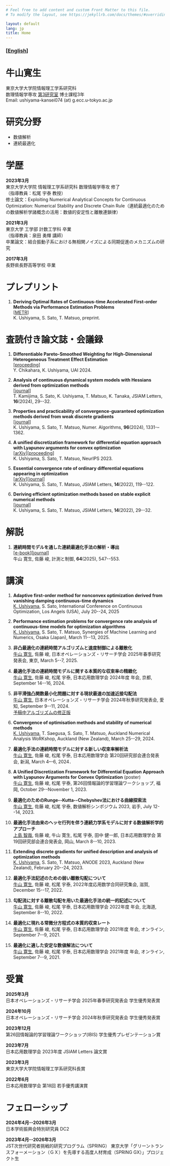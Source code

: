 ```yaml
---
# Feel free to add content and custom Front Matter to this file.
# To modify the layout, see https://jekyllrb.com/docs/themes/#overriding-theme-defaults

layout: default
lang: jp
title: Home
---
```

### \[[English](https://kanseiushiyama.github.io/indexen.html)\]

# 牛山寛生

東京大学大学院情報理工学系研究科<br>
数理情報学専攻 [第3研究室](http://www.sr3.t.u-tokyo.ac.jp/ja/) 博士課程3年<br>
Email: ushiyama-kansei074 (at) g.ecc.u-tokyo.ac.jp

# 研究分野

- 数値解析
- 連続最適化

# 学歴
**2023年3月**<br>
東京大学大学院 情報理工学系研究科 数理情報学専攻 修了<br>
（指導教員：松尾 宇泰 教授）<br>
修士論文：Exploiting Numerical Analytical Concepts for Continuous Optimization:
Numerical Stability and Discrete Chain Rule（連続最適化のための数値解析学諸概念の活用：数値的安定性と離散連鎖律）<br>

**2021年3月**<br>
東京大学 工学部 計数工学科 卒業<br>
（指導教員：泉田 勇輝 講師）<br>
卒業論文：結合振動子系における無相関ノイズによる同期促進のメカニズムの研究

**2017年3月**<br>
長野県長野高等学校 卒業

# プレプリント

1. **Deriving Optimal Rates of Continuous-time Accelerated First-order Methods via Performance Estimation Problems**<br>
   [[METR](https://www.keisu.t.u-tokyo.ac.jp/data/2024/METR24-02.pdf)]<br>
   K. Ushiyama, S. Sato, T. Matsuo, preprint.

# 査読付き論文誌・会議録

1. **Differentiable Pareto-Smoothed Weighting for High-Dimensional Heterogeneous Treatment Effect Estimation**<br>
   [[proceeding](https://openreview.net/forum?id=o85WSGg0oB)]<br>
   Y. Chikahara, K. Ushiyama, UAI 2024.

1. **Analysis of continuous dynamical system models with Hessians derived from optimization methods**<br>
   [[journal](https://doi.org/10.14495/jsiaml.16.29)]<br>
   T. Kamijima, S. Sato, K. Ushiyama, T. Matsuo, K. Tanaka, JSIAM Letters, **16**(2024), 29--32.

1. **Properties and practicability of convergence-guaranteed optimization methods derived from weak discrete gradients**<br>
   [[journal](https://doi.org/10.1007/s11075-024-01790-3)]<br>
   K. Ushiyama, S. Sato, T. Matsuo, Numer. Algorithms, **96**(2024), 1331-–1362.

1. **A unified discretization framework for differential equation approach with Lyapunov arguments for convex optimization**<br>
   [[arXiv](https://doi.org/10.48550/arXiv.2302.07404)][[proceeding](https://openreview.net/forum?id=8YN62t19AW)]<br>
   K. Ushiyama, S. Sato, T. Matsuo, NeurIPS 2023.

1. **Essential convergence rate of ordinary differential equations appearing in optimization**<br>
   [[arXiv](https://doi.org/10.48550/arXiv.2206.02599)][[journal](https://doi.org/10.14495/jsiaml.14.119)]<br>
   K. Ushiyama, S. Sato, T. Matsuo, JSIAM Letters, **14**(2022), 119--122.

1. **Deriving efficient optimization methods based on stable explicit numerical methods**<br>
   [[journal](https://doi.org/10.14495/jsiaml.14.29)]<br>
   K. Ushiyama, S. Sato, T. Matsuo, JSIAM Letters, **14**(2022), 29--32.

# 解説

1. **連続時間モデルを通した連続最適化手法の解析・導出**<br>
   [[e-book](https://www.sice.jp/e-journal/members/journal64-8/)][[journal](https://doi.org/10.11499/sicejl.64.547)]<br>
   牛山 寛生, 佐藤 峻, 計測と制御, **64**(2025), 547--553.

# 講演

1. **Adaptive first-order method for nonconvex optimization derived from vanishing damping continuous-time dynamics**<br>
<u>K. Ushiyama</u>, S. Sato, International Conference on Continuous Optimization, Los Angels (USA), July 20--24, 2025

1. **Performance estimation problems for convergence rate analysis of continuous-time models for optimization algorithms**<br>
   <u>K. Ushiyama</u>, S. Sato, T. Matsuo, Synergies of Machine Learning and Numerics,
   Osaka (Japan), March 11--13, 2025.

1. **非凸最適化の連続時間アルゴリズムと速度制御による離散化**<br>
   <u>牛山 寛生</u>, 佐藤 峻, 日本オペレーションズ・リサーチ学会 2025年春季研究発表会, 東京, March 5--7, 2025.

1. **最適化手法の連続時間モデルに関する本質的な収束率の精緻化**<br>
   <u>牛山 寛生</u>, 佐藤 峻, 松尾 宇泰, 日本応用数理学会 2024年度 年会, 京都, September 14--16, 2024.

1. **非平滑強凸関数最小化問題に対する現状最速の加速近接勾配法**<br>
   <u>牛山 寛生</u>, 日本オペレーションズ・リサーチ学会 2024年秋季研究発表会, 愛知, September 9--11, 2024.<br>
   [予稿中アルゴリズムの修正版](https://kanseiushiyama.github.io/assets/OR2024a.pdf)

1. **Convergence of optimisation methods and stability of numerical methods**<br>
   <u>K. Ushiyama</u>, T. Saegusa, S. Sato, T. Matsuo, Auckland Numerical Analysis WoRKshop,
   Auckland (New Zealand), March 25--29, 2024.

1. **最適化手法の連続時間モデルに対する新しい収束率解析法**<br>
   <u>牛山 寛生</u>, 佐藤 峻, 松尾 宇泰, 日本応用数理学会 第20回研究部会連合発表会, 新潟, March 4–-6, 2024．

1. **A Unified Discretization Framework for Differential Equation Approach with Lyapunov Arguments for Convex Optimization** (poster)<br>
   <u>牛山 寛生</u>, 佐藤 峻, 松尾 宇泰, 第26回情報論的学習理論ワークショップ, 福岡, October 29--November 1, 2023.

1. **最適化のためのRunge--Kutta--Chebyshev法における曲線探索法**<br>
   <u>牛山 寛生</u>, 佐藤 峻, 松尾 宇泰, 数値解析シンポジウム 2023, 岩手, July 12--14, 2023.

1. **最適化手法由来のヘッセ行列を伴う連続力学系モデルに対する数値解析学的アプローチ**<br>
   <u>上島 智哉</u>, 佐藤 峻, 牛山 寛生, 松尾 宇泰, 田中 健一郎, 日本応用数理学会 第19回研究部会連合発表会, 岡山, March 8--10, 2023.

1. **Extending discrete gradients for unified description and analysis of optimization methods**<br>
   <u>K. Ushiyama</u>, S. Sato, T. Matsuo, ANODE 2023, Auckland (New Zealand), February 20--24, 2023.

1. **最適化手法記述のための弱い離散勾配について**<br>
   <u>牛山 寛生</u>, 佐藤 峻, 松尾 宇泰, 2022年度応用数学合同研究集会, 滋賀, December 15--17, 2022.

1. **勾配流に対する離散勾配を用いた最適化手法の統一的記述について**<br>
   <u>牛山 寛生</u>, 佐藤 峻, 松尾 宇泰, 日本応用数理学会 2022年度 年会, 北海道, September 8--10, 2022.

1. **最適化に現れる常微分方程式の本質的収束レート**<br>
   <u>牛山 寛生</u>, 佐藤 峻, 松尾 宇泰, 日本応用数理学会 2021年度 年会, オンライン, September 7--9, 2021.

1. **最適化に適した安定な数値解法について**<br>
   <u>牛山 寛生</u>, 佐藤 峻, 松尾 宇泰, 日本応用数理学会 2021年度 年会, オンライン, September 7--9, 2021.

# 受賞
**2025年3月**<br>
   日本オペレーションズ・リサーチ学会 2025年春季研究発表会 学生優秀発表賞

**2024年10月**<br>
   日本オペレーションズ・リサーチ学会 2024年秋季研究発表会 学生優秀発表賞

**2023年12月**<br>
    第26回情報論的学習理論ワークショップ(IBIS) 学生優秀プレゼンテーション賞

**2023年7月**<br>
    日本応用数理学会 2023年度 JSIAM Letters 論文賞

**2023年3月**<br>
    東京大学大学院情報理工学系研究科長賞

**2022年6月**<br>
    日本応用数理学会 第18回 若手優秀講演賞

# フェローシップ

**2024年4月--2026年3月**<br>
   日本学術振興会特別研究員 DC2

**2023年4月--2026年3月**<br>
   JST次世代研究者挑戦的研究プログラム（SPRING） 東京大学「グリーントランスフォーメーション（ＧＸ）を先導する高度人材育成（SPRING GX）」プロジェクト生
